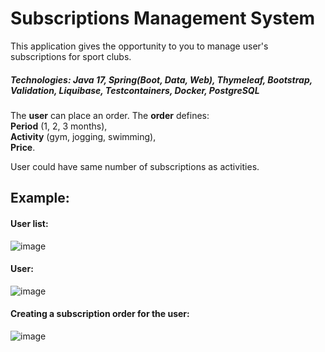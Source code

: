 # Subscriptions Management System
This application gives the opportunity to you to manage user's subscriptions for sport clubs.

##### Technologies: Java 17, Spring(Boot, Data, Web), Thymeleaf, Bootstrap, Validation, Liquibase, Testcontainers, Docker, PostgreSQL

The **user** can place an order.
The **order** defines:  
**Period** (1, 2, 3 months),  
**Activity** (gym, jogging, swimming),  
**Price**.  

User could have same number of subscriptions as activities.

## Example:

#### User list:
![image](https://user-images.githubusercontent.com/80060514/166158569-80c115ad-ec5f-4ce9-b87d-8108fca3d355.png)

#### User:
![image](https://user-images.githubusercontent.com/80060514/166158613-c71a7e8b-7e54-47b7-a732-9c4dd07db879.png)

#### Creating a subscription order for the user:
![image](https://user-images.githubusercontent.com/80060514/166158804-61547ab7-12d4-4dd0-97b6-f3e9ce267852.png)




